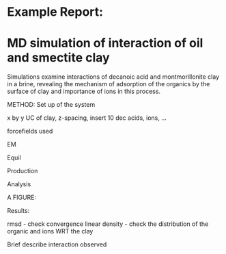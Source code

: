 # Example Report:


# MD simulation of interaction of oil and smectite clay

Simulations examine interactions of decanoic acid and montmorillonite clay in a brine, revealing the mechanism of adsorption of the organics by the surface of clay and importance of ions in this process. 



METHOD:
Set up of the system

x by y UC of clay, z-spacing, insert 10 dec acids, ions, ...

forcefields used



EM

Equil 

Production


Analysis



A FIGURE:





Results:

rmsd - check convergence
linear density - check the distribution of the organic and ions WRT the clay


Brief describe interaction observed 
  
